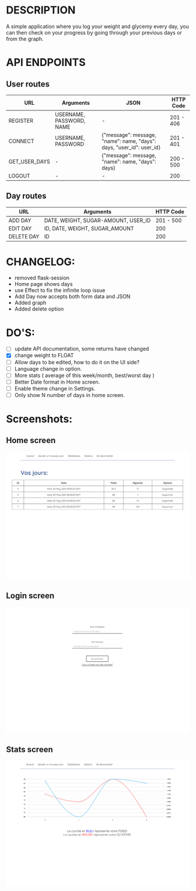 
# DESCRIPTION
A simple application where you log your weight and glycemy every day, you can then check on your progress by going through your previous days or from the graph.

# API ENDPOINTS

## User routes

URL   			| Arguments 				| JSON 																	| HTTP Code
 -------------- | ------------------------- | ---------------------------------------------------------------------	| ---------
REGISTER 		| USERNAME, PASSWORD, NAME  | - 																	| 201 - 406 | 
CONNECT  		| USERNAME, PASSWORD 		| {"message": message, "name": name, "days": days, "user_id": user_id} 	| 201 - 401 | 
GET_USER_DAYS 	| - 						| {"message": message, "name": name, "days": days} 						| 200 - 500 | 
LOGOUT 			| - 						| - 																	| 200 		| 


## Day routes

URL   			| Arguments 							| HTTP Code
 -------------- | ------------------------------------- | ---------
ADD DAY 		| DATE, WEIGHT, SUGAR-AMOUNT, USER_ID  	| 201 - 500 | 
EDIT DAY  		| ID, DATE, WEIGHT, SUGAR_AMOUNT		| 200 		|	 
DELETE DAY	 	| ID									| 200		| 


# CHANGELOG:
- removed flask-session
- Home page shows days
- use Effect to fix the infinite loop issue
- Add Day now accepts both form data and JSON
- Added graph
- Added delete option

# DO'S:
- [ ] update API documentation, some returns have changed
- [x] change weight to FLOAT
- [ ] Allow days to be edited, how to do it on the UI side?
- [ ] Language change in option.
- [ ] More stats ( average of this week/month, best/worst day )
- [ ] Better Date format in Home screen.
- [ ] Enable theme change in Settings.
- [ ] Only show N number of days in home screen.

# Screenshots:
## Home screen
![Screenshot of the home screen](https://raw.githubusercontent.com/AChillFeeder/diabetes-tracking/main/screenshots/home.png)
## Login screen
![Screenshot of the login screen](https://raw.githubusercontent.com/AChillFeeder/diabetes-tracking/main/screenshots/login_screen.png)
## Stats screen
![Screenshot of the stats screen](https://raw.githubusercontent.com/AChillFeeder/diabetes-tracking/main/screenshots/stats.png)
